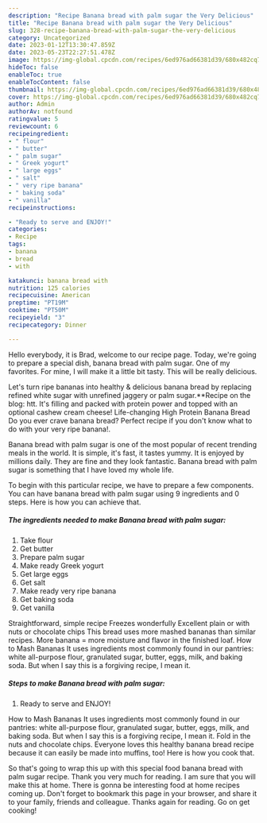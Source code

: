 ```yaml
---
description: "Recipe Banana bread with palm sugar the Very Delicious"
title: "Recipe Banana bread with palm sugar the Very Delicious"
slug: 328-recipe-banana-bread-with-palm-sugar-the-very-delicious
category: Uncategorized
date: 2023-01-12T13:30:47.859Z
date: 2023-05-23T22:27:51.478Z
image: https://img-global.cpcdn.com/recipes/6ed976ad66381d39/680x482cq70/banana-bread-with-palm-sugar-recipe-main-photo.jpg
hideToc: false
enableToc: true
enableTocContent: false
thumbnail: https://img-global.cpcdn.com/recipes/6ed976ad66381d39/680x482cq70/banana-bread-with-palm-sugar-recipe-main-photo.jpg
cover: https://img-global.cpcdn.com/recipes/6ed976ad66381d39/680x482cq70/banana-bread-with-palm-sugar-recipe-main-photo.jpg
author: Admin
authorAv: notfound
ratingvalue: 5
reviewcount: 6
recipeingredient:
- " flour"
- " butter"
- " palm sugar"
- " Greek yogurt"
- " large eggs"
- " salt"
- " very ripe banana"
- " baking soda"
- " vanilla"
recipeinstructions:

- "Ready to serve and ENJOY!"
categories:
- Recipe
tags:
- banana
- bread
- with

katakunci: banana bread with 
nutrition: 125 calories
recipecuisine: American
preptime: "PT19M"
cooktime: "PT50M"
recipeyield: "3"
recipecategory: Dinner

---
```



Hello everybody, it is Brad, welcome to our recipe page. Today, we're going to prepare a special dish, banana bread with palm sugar. One of my favorites. For mine, I will make it a little bit tasty. This will be really delicious.

Let&#39;s turn ripe bananas into healthy &amp; delicious banana bread by replacing refined white sugar with unrefined jaggery or palm sugar.**Recipe on the blog: htt. It&#39;s filling and packed with protein power and topped with an optional cashew cream cheese! Life-changing High Protein Banana Bread Do you ever crave banana bread? Perfect recipe if you don&#39;t know what to do with your very ripe banana!.

Banana bread with palm sugar is one of the most popular of recent trending meals in the world. It is simple, it's fast, it tastes yummy. It is enjoyed by millions daily. They are fine and they look fantastic. Banana bread with palm sugar is something that I have loved my whole life.


To begin with this particular recipe, we have to prepare a few components. You can have banana bread with palm sugar using 9 ingredients and 0 steps. Here is how you can achieve that.

<!--inarticleads1-->

##### The ingredients needed to make Banana bread with palm sugar:

1. Take  flour
1. Get  butter
1. Prepare  palm sugar
1. Make ready  Greek yogurt
1. Get  large eggs
1. Get  salt
1. Make ready  very ripe banana
1. Get  baking soda
1. Get  vanilla


Straightforward, simple recipe Freezes wonderfully Excellent plain or with nuts or chocolate chips This bread uses more mashed bananas than similar recipes. More banana = more moisture and flavor in the finished loaf. How to Mash Bananas It uses ingredients most commonly found in our pantries: white all-purpose flour, granulated sugar, butter, eggs, milk, and baking soda. But when I say this is a forgiving recipe, I mean it. 

<!--inarticleads2-->

##### Steps to make Banana bread with palm sugar:


1. Ready to serve and ENJOY!

How to Mash Bananas It uses ingredients most commonly found in our pantries: white all-purpose flour, granulated sugar, butter, eggs, milk, and baking soda. But when I say this is a forgiving recipe, I mean it. Fold in the nuts and chocolate chips. Everyone loves this healthy banana bread recipe because it can easily be made into muffins, too! Here is how you cook that. 

So that's going to wrap this up with this special food banana bread with palm sugar recipe. Thank you very much for reading. I am sure that you will make this at home. There is gonna be interesting food at home recipes coming up. Don't forget to bookmark this page in your browser, and share it to your family, friends and colleague. Thanks again for reading. Go on get cooking!
